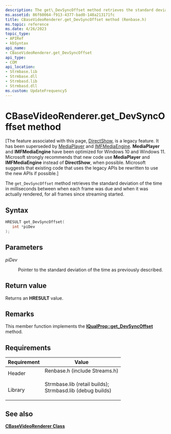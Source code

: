 ```yaml
---
description: The get\_DevSyncOffset method retrieves the standard deviation of the time in milliseconds between when each frame was due and when it was actually rendered, for all frames since streaming started.
ms.assetid: 86f60064-f913-4377-bad0-148a213171fc
title: CBaseVideoRenderer.get_DevSyncOffset method (Renbase.h)
ms.topic: reference
ms.date: 4/26/2023
topic_type: 
- APIRef
- kbSyntax
api_name: 
- CBaseVideoRenderer.get_DevSyncOffset
api_type: 
- COM
api_location: 
- Strmbase.lib
- Strmbase.dll
- Strmbasd.lib
- Strmbasd.dll
ms.custom: UpdateFrequency5
---
```


# CBaseVideoRenderer.get\_DevSyncOffset method

\[The feature associated with this page, [DirectShow](/windows/win32/directshow/directshow), is a legacy feature. It has been superseded by [MediaPlayer](/uwp/api/Windows.Media.Playback.MediaPlayer) and [IMFMediaEngine](/windows/win32/api/mfmediaengine/nn-mfmediaengine-imfmediaengine). **MediaPlayer** and **IMFMediaEngine** have been optimized for Windows 10 and Windows 11. Microsoft strongly recommends that new code use **MediaPlayer** and **IMFMediaEngine** instead of **DirectShow**, when possible. Microsoft suggests that existing code that uses the legacy APIs be rewritten to use the new APIs if possible.\]

The `get_DevSyncOffset` method retrieves the standard deviation of the time in milliseconds between when each frame was due and when it was actually rendered, for all frames since streaming started.

## Syntax


```C++
HRESULT get_DevSyncOffset(
   int *piDev
);
```



## Parameters

<dl> <dt>

*piDev* 
</dt> <dd>

Pointer to the standard deviation of the time as previously described.

</dd> </dl>

## Return value

Returns an **HRESULT** value.

## Remarks

This member function implements the [**IQualProp::get\_DevSyncOffset**](/previous-versions/windows/desktop/api/Amvideo/nf-amvideo-iqualprop-get_devsyncoffset) method.

## Requirements



| Requirement | Value |
|--------------------|--------------------------------------------------------------------------------------------------------------------------------------------------------------------------------------------|
| Header<br/>  | <dl> <dt>Renbase.h (include Streams.h)</dt> </dl>                                                                                   |
| Library<br/> | <dl> <dt>Strmbase.lib (retail builds); </dt> <dt>Strmbasd.lib (debug builds)</dt> </dl> |



## See also

<dl> <dt>

[**CBaseVideoRenderer Class**](cbasevideorenderer.md)
</dt> </dl>

 

 




